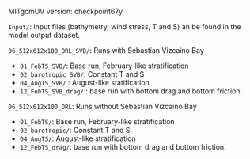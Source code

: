 MITgcmUV version:  checkpoint67y

```Input/```: Input files (bathymetry, wind stress, T and S) an be found in the model output dataset.

```06_512x612x100_ORL_SVB/```: Runs with Sebastian Vizcaino Bay


* ```01_FebTS_SVB/```: Base run, February-like stratification
* ```02_barotropic_SVB/```: Constant T and S
* ```04_AugTS_SVB/``` : August-like statification
* ```12_FebTS_SVB_drag/``` : base run with bottom drag and bottom friction.

```06_512x612x100_ORL```: Runs without Sebastian Vizcaino Bay

* ```01_FebTS/```: Base run, February-like stratification
* ```02_barotropic/```: Constant T and S
* ```04_AugTS/```: August-like stratification
* ```12_FebTS_drag/```: base run with bottom drag and bottom friction.

